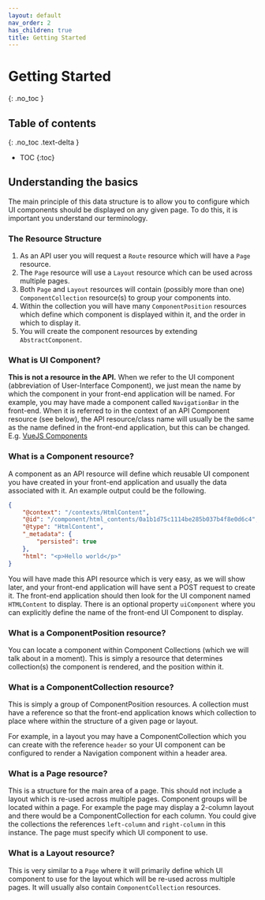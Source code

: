 ```yaml
---
layout: default
nav_order: 2
has_children: true
title: Getting Started
---
```

# Getting Started
{: .no_toc }

## Table of contents
{: .no_toc .text-delta }

* TOC
{:toc}

## Understanding the basics

The main principle of this data structure is to allow you to configure which UI components should be displayed on any given page. To do this, it is important you understand our terminology.

### The Resource Structure
1. As an API user you will request a `Route` resource which will have a `Page` resource.
1. The `Page` resource will use a `Layout` resource which can be used across multiple pages.
1. Both `Page` and `Layout` resources will contain (possibly more than one) `ComponentCollection` resource(s) to group your components into.
1. Within the collection you will have many `ComponentPosition` resources which define which component is displayed within it, and the order in which to display it.
1. You will create the component resources by extending `AbstractComponent`.

### What is UI Component?
**This is not a resource in the API.** When we refer to the UI component (abbreviation of User-Interface Component), we just mean the name by which the component in your front-end application will be named. For example, you may have made a component called `NavigationBar` in the front-end. When it is referred to in the context of an API Component resource (see below), the API resource/class name will usually be the same as the name defined in the front-end application, but this can be changed. E.g. [VueJS Components](https://vuejs.org/v2/guide/components.html)

### What is a Component resource?
A component as an API resource will define which reusable UI component you have created in your front-end application and usually the data associated with it. An example output could be the following.
```json
{
    "@context": "/contexts/HtmlContent",
    "@id": "/component/html_contents/0a1b1d75c1114be285b037b4f8e0d6c4",
    "@type": "HtmlContent",
    "_metadata": {
        "persisted": true
    },
    "html": "<p>Hello world</p>"
}
```
You will have made this API resource which is very easy, as we will show later, and your front-end application will have sent a POST request to create it. The front-end application should then look for the UI component named `HTMLContent` to display. There is an optional property `uiComponent` where you can explicitly define the name of the front-end UI Component to display.

### What is a ComponentPosition resource?
You can locate a component within Component Collections (which we will talk about in a moment). This is simply a resource that determines collection(s) the component is rendered, and the position within it.

### What is a ComponentCollection resource?
This is simply a group of ComponentPosition resources. A collection must have a reference so that the front-end application knows which collection to place where within the structure of a given page or layout.

For example, in a layout you may have a ComponentCollection which you can create with the reference `header` so your UI component can be configured to render a Navigation component within a header area.

### What is a Page resource?
This is a structure for the main area of a page. This should not include a layout which is re-used across multiple pages. Component groups will be located within a page. For example the page may display a 2-column layout and there would be a ComponentCollection for each column. You could give the collections the references `left-column` and `right-column` in this instance. The page must specify which UI component to use.

### What is a Layout resource?
This is very similar to a `Page` where it will primarily define which UI component to use for the layout which will be re-used across multiple pages. It will usually also contain `ComponentCollection` resources.



